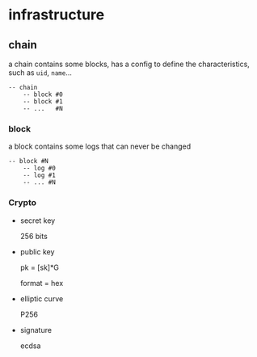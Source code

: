 # infrastructure

## chain

a chain contains some blocks, has a config 
to define the characteristics, such as `uid`,
`name`...

    -- chain
        -- block #0
        -- block #1
        -- ...   #N

### block

a block contains some logs that can never be changed

    -- block #N
        -- log #0
        -- log #1
        -- ... #N


### Crypto

- secret key

    256 bits

- public key

    pk = [sk]*G

    format = hex

- elliptic curve

    P256
    
- signature

    ecdsa
